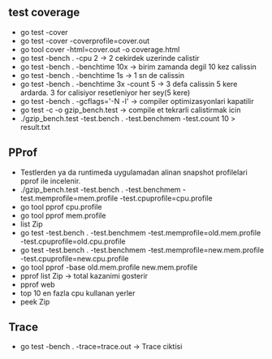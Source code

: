 ## test coverage
* go test -cover
* go test -cover -coverprofile=cover.out
* go tool cover -html=cover.out -o coverage.html
* go test -bench . -cpu 2 -> 2 cekirdek uzerinde calistir
* go test -bench . -benchtime 10x -> birim zamanda degil 10 kez calissin
* go test -bench . -benchtime 1s -> 1 sn de calissin
* go test -bench . -benchtime 3x -count 5 -> 3 defa calissin 5 kere ardarda. 3 for calisiyor resetleniyor her sey(5 kere)
* go test -bench . -gcflags='-N -l' -> compiler optimizasyonlari kapatilir
* go test -c -o gzip_bench.test  -> compile et tekrarli calistirmak icin
* ./gzip_bench.test -test.bench . -test.benchmem -test.count 10 > result.txt

## PProf
* Testlerden ya da runtimeda uygulamadan alinan snapshot profilelari pprof ile incelenir.
* ./gzip_bench.test -test.bench . -test.benchmem -test.memprofile=mem.profile -test.cpuprofile=cpu.profile
* go tool pprof cpu.profile 
* go tool pprof mem.profile 
* list Zip
* go test -test.bench . -test.benchmem -test.memprofile=old.mem.profile -test.cpuprofile=old.cpu.profile
* go test -test.bench . -test.benchmem -test.memprofile=new.mem.profile -test.cpuprofile=new.cpu.profile
* go tool pprof -base old.mem.profile new.mem.profile
* pprof list Zip -> total kazanimi gosterir
* pprof web 
* top 10 en fazla cpu kullanan yerler
* peek Zip 

## Trace
* go test -bench . -trace=trace.out -> Trace ciktisi
